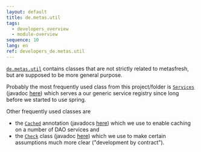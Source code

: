 ```yaml
---
layout: default
title: de.metas.util
tags:
  - developers_overview
  - module-overview
sequence: 10
lang: en
ref: developers_de.metas.util
---
```


[`de.metas.util`](https://github.com/metasfresh/metasfresh/tree/master/backend/de.metas.util) contains classes that are not strictly related to metasfresh, but are supposed to be more general purpose.

Probably the most frequently used class from this project/folder is [`Services`](https://github.com/metasfresh/metasfresh/blob/master/backend/de.metas.util/src/main/java/de/metas/util/Services.java)
(javadoc [here](https://metasfresh.com/javadoc/metasfresh-master/org/adempiere/util/Services.html)) which serves a our generic service registry since long before we started to use spring.



Other frequently used classes are

* the [`Cached`](https://github.com/metasfresh/metasfresh/blob/master/backend/de.metas.util/src/main/java/org/adempiere/util/proxy/Cached.java) annotation (javadocs [here](https://metasfresh.com/javadoc/metasfresh-master/org/adempiere/util/proxy/Cached.html)) which we use to enable caching on a number of DAO services and
* the [`Check`](https://github.com/metasfresh/metasfresh/blob/master/backend/de.metas.util/src/main/java/de/metas/util/Check.java) class
(javadoc [here](https://metasfresh.com/javadoc/metasfresh-master/org/adempiere/util/Check.html)) which we use to make certain assumptions much more clear ("development by contract").
